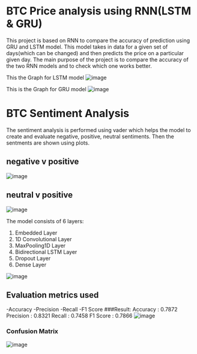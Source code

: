 # BTC Price analysis using RNN(LSTM & GRU)
This project is based on RNN to compare the accuracy of prediction using GRU and LSTM model.
This model takes in data for a given set of days(which can be changed) and then predicts the price on a particular given day.
The main purpose of the project is to compare the accuracy of the two RNN models and to check which one works better.


This the Graph for LSTM model
![image](https://user-images.githubusercontent.com/70054173/184388495-ab7cf9c4-1d7c-4754-94bb-cd45b17a62cb.png)


This is the Graph for GRU model
![image](https://user-images.githubusercontent.com/70054173/184388379-304837a0-20f8-4b2f-8809-def0a3733233.png)



# BTC Sentiment Analysis
The sentiment analysis is performed using vader which helps the model to create and evaluate negative, positive, neutral sentiments.
Then the sentments are shown using plots.

## negative v positive
![image](https://github.com/VisheshSaluja/BTC-RNN-SentimentAnalysis/assets/70054173/c2715d4d-f394-44f2-906c-a213de68fbcf)

## neutral v positive
![image](https://github.com/VisheshSaluja/BTC-RNN-SentimentAnalysis/assets/70054173/5db2f379-584b-4cfb-a6bb-c1976afc5cd2)


The model consists of 6 layers:
1. Embedded Layer
2. 1D Convolutional Layer
3. MaxPooling1D Layer
4. Bidirectional LSTM Layer
5. Dropout Layer
6. Dense Layer

![image](https://github.com/VisheshSaluja/BTC-RNN-SentimentAnalysis/assets/70054173/04915091-8845-40fd-b5a9-8ebcb5655f19)

## Evaluation metrics used 
  -Accuracy
  -Precision
  -Recall
  -F1 Score
  ###Result:
    Accuracy  : 0.7872
    Precision : 0.8321
    Recall    : 0.7458
    F1 Score  : 0.7866
![image](https://github.com/VisheshSaluja/BTC-RNN-SentimentAnalysis/assets/70054173/eb12081e-d4a8-493a-bada-4b8f7f064f18)

### Confusion Matrix
![image](https://github.com/VisheshSaluja/BTC-RNN-SentimentAnalysis/assets/70054173/e1aca632-cdb1-408f-a3f1-5d16ca8c064d)





